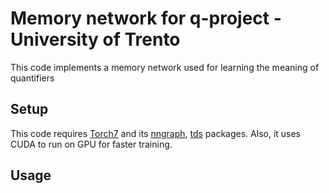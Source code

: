 # Memory network for q-project - University of Trento 
This code implements a memory network used for learning the meaning of quantifiers

## Setup
This code requires [Torch7](http://torch.ch/) and its [nngraph](http://github.com/torch/nngraph), [tds](http://github.com/torch/tds) packages. Also, it uses CUDA to run on GPU for faster training.

## Usage

